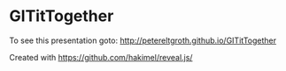 # GITitTogether

To see this presentation goto: http://petereltgroth.github.io/GITitTogether

Created with https://github.com/hakimel/reveal.js/
